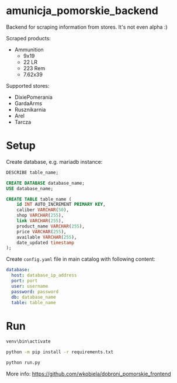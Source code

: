 # amunicja_pomorskie_backend

Backend for scraping information from stores. It's not even alpha :)

Scraped products:
- Ammunition
    - 9x19
    - 22 LR
    - 223 Rem
    - 7.62x39

Supported stores:
- DixiePomerania
- GardaArms
- Rusznikarnia
- Arel
- Tarcza

# Setup

Create database, e.g. mariadb instance:

```SQL
DESCRIBE table_name;
```

```SQL
CREATE DATABASE database_name;
USE database_name;

CREATE TABLE table_name (
    id INT AUTO_INCREMENT PRIMARY KEY,
    caliber VARCHAR(50),
    shop VARCHAR(255),
    link VARCHAR(255),
    product_name VARCHAR(255),
    price VARCHAR(255),
    available VARCHAR(255),
    date_updated timestamp
);
```


Create `config.yaml` file in main catalog with following content:

```yaml
database:
  host: database_ip_address
  port: port
  user: username
  password: password
  db: database_name
  table: table_name
```

# Run

```bash
venv\bin\activate

python -m pip install -r requirements.txt

python run.py
```

More info: https://github.com/wkobiela/dobroni_pomorskie_frontend